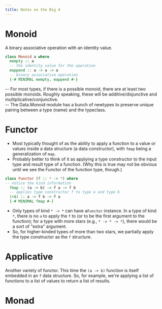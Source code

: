```yaml
---
title: Notes on the Big 4
---
```


# Monoid 

A binary associative operation with an identity value.

```haskell
class Monoid a where
  mempty :: a
  -- the identity value for the operation
  mappend :: a -> a -> a
  -- binary associative operation
  {-# MINIMAL mempty, mappend #-}
```
-- For most types, if there is a possible monoid, there are at least two possible monoids. Roughly speaking, these will be additive/disjunctive and multiplicative/conjunctive.  
-- The Data.Monoid module has a bunch of newtypes to preserve unique pairing between a type (name) and the typeclass.


# Functor  

- Most typically thought of as the ability to apply a function to a value or values inside a data structure (a data constructor), with `fmap` being a generalization of `map`.  
- Probably better to think of it as applying a type constructor to the input type and result type of a function. (Why this is true may not be obvious until we see the Functor of the function type, though.)

```haskell
class Functor (f :: * -> *) where
-- notice the kind information
  fmap :: (a -> b) -> f a -> f b
  -- applies type constructor f to type a and type b
  (<$) :: a -> f b -> f a
  {-# MINIMAL fmap #-}
```
- Only types of kind `* -> *` can have a`Functor` instance. In a type of kind `*`, there is no `a` to apply the `f` to (or to be the first argument to the function); for a type with more stars (e.g., `* -> * -> *`), there would be a sort of "extra" argument. 
- So, for higher-kinded types of more than two stars, we partially apply the type constructor as the `f` structure. 

# Applicative

Another variety of functor. This time the `(a -> b)` function is itself embedded in an `f` data structure. So, for example, we're applying a list of functions to a list of values to return a list of results.

# Monad
